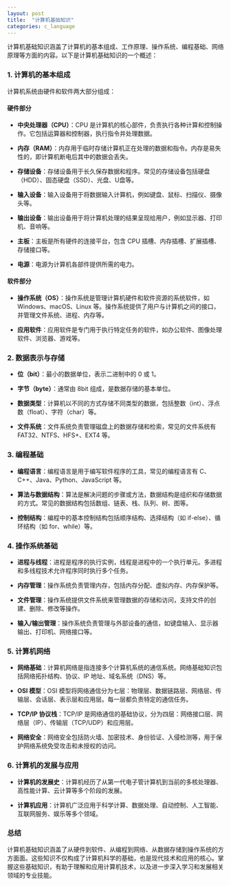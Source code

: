 ```yaml
---
layout: post
title:  "计算机基础知识"
categories: c_language
---
```


计算机基础知识涵盖了计算机的基本组成、工作原理、操作系统、编程基础、网络原理等方面的内容。以下是计算机基础知识的一个概述：

### 1. 计算机的基本组成

计算机系统由硬件和软件两大部分组成：

#### 硬件部分

- **中央处理器（CPU）**：CPU 是计算机的核心部件，负责执行各种计算和控制操作。它包括运算器和控制器，执行指令并处理数据。

- **内存（RAM）**：内存用于临时存储计算机正在处理的数据和指令。内存是易失性的，即计算机断电后其中的数据会丢失。

- **存储设备**：存储设备用于长久保存数据和程序。常见的存储设备包括硬盘（HDD）、固态硬盘（SSD）、光盘、U盘等。

- **输入设备**：输入设备用于将数据输入计算机，例如键盘、鼠标、扫描仪、摄像头等。

- **输出设备**：输出设备用于将计算机处理的结果呈现给用户，例如显示器、打印机、音响等。

- **主板**：主板是所有硬件的连接平台，包含 CPU 插槽、内存插槽、扩展插槽、存储接口等。

- **电源**：电源为计算机各部件提供所需的电力。

#### 软件部分

- **操作系统（OS）**：操作系统是管理计算机硬件和软件资源的系统软件，如 Windows、macOS、Linux 等。操作系统提供了用户与计算机之间的接口，并管理文件系统、进程、内存等。

- **应用软件**：应用软件是专门用于执行特定任务的软件，如办公软件、图像处理软件、浏览器、游戏等。

### 2. 数据表示与存储

- **位（bit）**：最小的数据单位，表示二进制中的 0 或 1。

- **字节（byte）**：通常由 8bit 组成，是数据存储的基本单位。

- **数据类型**：计算机以不同的方式存储不同类型的数据，包括整数（int）、浮点数（float）、字符（char）等。

- **文件系统**：文件系统负责管理磁盘上的数据存储和检索，常见的文件系统有 FAT32、NTFS、HFS+、EXT4 等。

### 3. 编程基础

- **编程语言**：编程语言是用于编写软件程序的工具，常见的编程语言有 C、C++、Java、Python、JavaScript 等。

- **算法与数据结构**：算法是解决问题的步骤或方法，数据结构是组织和存储数据的方式。常见的数据结构包括数组、链表、栈、队列、树、图等。

- **控制结构**：编程中的基本控制结构包括顺序结构、选择结构（如 if-else）、循环结构（如 for、while）等。

### 4. 操作系统基础

- **进程与线程**：进程是程序的执行实例，线程是进程中的一个执行单元。多进程和多线程技术允许程序同时执行多个任务。

- **内存管理**：操作系统负责管理内存，包括内存分配、虚拟内存、内存保护等。

- **文件管理**：操作系统提供文件系统来管理数据的存储和访问，支持文件的创建、删除、修改等操作。

- **输入/输出管理**：操作系统负责管理与外部设备的通信，如键盘输入、显示器输出、打印机、网络接口等。

### 5. 计算机网络

- **网络基础**：计算机网络是指连接多个计算机系统的通信系统。网络基础知识包括网络拓扑结构、协议、IP 地址、域名系统（DNS）等。

- **OSI 模型**：OSI 模型将网络通信分为七层：物理层、数据链路层、网络层、传输层、会话层、表示层和应用层。每一层都负责特定的通信任务。

- **TCP/IP 协议栈**：TCP/IP 是网络通信的基础协议，分为四层：网络接口层、网络层（IP）、传输层（TCP/UDP）和应用层。

- **网络安全**：网络安全包括防火墙、加密技术、身份验证、入侵检测等，用于保护网络系统免受攻击和未授权的访问。

### 6. 计算机的发展与应用

- **计算机的发展史**：计算机经历了从第一代电子管计算机到当前的多核处理器、高性能计算、云计算等多个阶段的发展。

- **计算机应用**：计算机广泛应用于科学计算、数据处理、自动控制、人工智能、互联网服务、娱乐等多个领域。

### 总结

计算机基础知识涵盖了从硬件到软件、从编程到网络、从数据存储到操作系统的方方面面。这些知识不仅构成了计算机科学的基础，也是现代技术和应用的核心。掌握这些基础知识，有助于理解和应用计算机技术，以及进一步深入学习和发展相关领域的专业技能。





